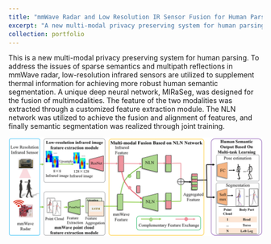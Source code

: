 ```yaml
---
title: "mmWave Radar and Low Resolution IR Sensor Fusion for Human Parsing"
excerpt: "A new multi-modal privacy preserving system for human parsing<br/><img src='/images/mirasegquan.png'>"
collection: portfolio
---
```


This is a new multi-modal privacy preserving system for human parsing. To address the issues of sparse semantics and multipath reflections in mmWave radar, low-resolution infrared sensors are utilized to supplement thermal information for achieving more robust human semantic segmentation. A unique deep neural network, MIRaSeg, was designed for the fusion of multimodalities. The feature of the two modalities was extracted through a customized feature extraction module. The NLN network was utilized to achieve the fusion and alignment of features, and finally semantic segmentation was realized through joint training.


![MIRaSeg](/images/miraseg.png "Architecture of MIRaSeg")

